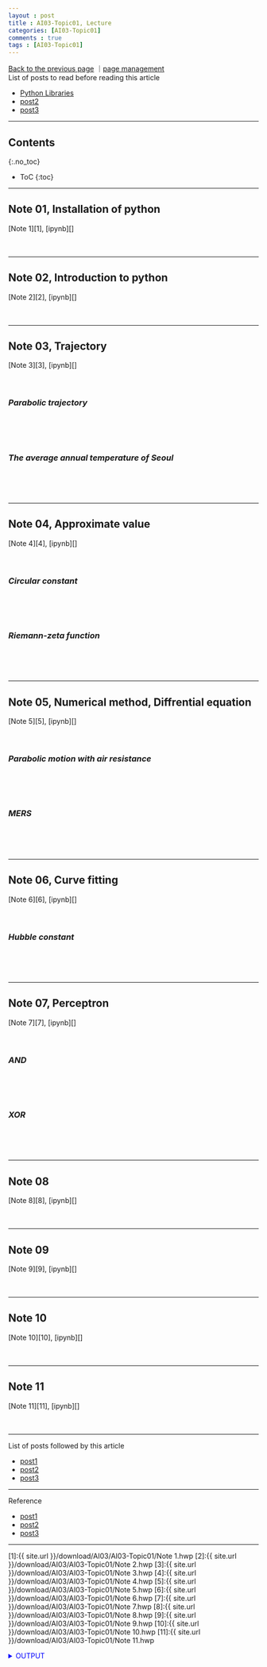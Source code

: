 ```yaml
---
layout : post
title : AI03-Topic01, Lecture
categories: [AI03-Topic01]
comments : true
tags : [AI03-Topic01]
---
```

[Back to the previous page](https://userdyk-github.github.io/ai03/AI03-Fundamental-of-deep-learning.html) ｜<a href="https://github.com/userdyk-github/userdyk-github.github.io/blob/master/_posts/AI03/Topic01/2019-08-13-AI03-Topic01-Lecture.md" target="_blank">page management</a><br>
List of posts to read before reading this article
- <a href='https://userdyk-github.github.io/pl03/PL03-Libraries.html' target="_blank">Python Libraries</a>
- <a href='https://userdyk-github.github.io/'>post2</a>
- <a href='https://userdyk-github.github.io/'>post3</a>

---

## Contents
{:.no_toc}

* ToC
{:toc}

<hr class="division1">

## **Note 01, Installation of python**
[Note 1][1], [ipynb][]
<br><br><br>
<hr class="division2">

## **Note 02, Introduction to python**
[Note 2][2], [ipynb][]
<br><br><br>
<hr class="division2">

## **Note 03, Trajectory**
[Note 3][3], [ipynb][]
<br><br><br>
### ***Parabolic trajectory***
<br><br><br>

### ***The average annual temperature of Seoul***
<br><br><br>
<hr class="division2">

## **Note 04, Approximate value**
[Note 4][4], [ipynb][]
<br><br><br>

### ***Circular constant***
<br><br><br>

### ***Riemann-zeta function***
<br><br><br>

<hr class="division2">

## **Note 05, Numerical method, Diffrential equation**
[Note 5][5], [ipynb][]
<br><br><br>

### ***Parabolic motion with air resistance***
<br><br><br>

### ***MERS***
<br><br><br>

<hr class="division2">

## **Note 06, Curve fitting**
[Note 6][6], [ipynb][]
<br><br><br>

### ***Hubble constant***
<br><br><br>

<hr class="division2">

## **Note 07, Perceptron**
[Note 7][7], [ipynb][]
<br><br><br>

### ***AND***
<br><br><br>

### ***XOR***
<br><br><br>
<hr class="division2">

## **Note 08**
[Note 8][8], [ipynb][]
<br><br><br>
<hr class="division2">

## **Note 09**
[Note 9][9], [ipynb][]
<br><br><br>
<hr class="division2">

## **Note 10**
[Note 10][10], [ipynb][]
<br><br><br>
<hr class="division2">

## **Note 11**
[Note 11][11], [ipynb][]
<br><br><br>

<hr class="division1">

List of posts followed by this article
- [post1](https://userdyk-github.github.io/)
- <a href='https://userdyk-github.github.io/'>post2</a>
- <a href='https://userdyk-github.github.io/'>post3</a>

---

Reference
- [post1](https://userdyk-github.github.io/)
- <a href='https://userdyk-github.github.io/'>post2</a>
- <a href='https://userdyk-github.github.io/'>post3</a>

---

[1]:{{ site.url }}/download/AI03/AI03-Topic01/Note 1.hwp
[2]:{{ site.url }}/download/AI03/AI03-Topic01/Note 2.hwp
[3]:{{ site.url }}/download/AI03/AI03-Topic01/Note 3.hwp
[4]:{{ site.url }}/download/AI03/AI03-Topic01/Note 4.hwp
[5]:{{ site.url }}/download/AI03/AI03-Topic01/Note 5.hwp
[6]:{{ site.url }}/download/AI03/AI03-Topic01/Note 6.hwp
[7]:{{ site.url }}/download/AI03/AI03-Topic01/Note 7.hwp
[8]:{{ site.url }}/download/AI03/AI03-Topic01/Note 8.hwp
[9]:{{ site.url }}/download/AI03/AI03-Topic01/Note 9.hwp
[10]:{{ site.url }}/download/AI03/AI03-Topic01/Note 10.hwp
[11]:{{ site.url }}/download/AI03/AI03-Topic01/Note 11.hwp

<details markdown="1">
<summary class='jb-small' style="color:blue">OUTPUT</summary>
<hr class='division3'>
    <details markdown="1">
    <summary class='jb-small' style="color:red">OUTPUT</summary>
    <hr class='division3_1'>
    <hr class='division3_1'>
    </details>
<hr class='division3'>
</details>


